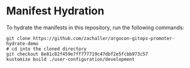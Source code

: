 # Manifest Hydration

To hydrate the manifests in this repository, run the following commands:

```shell
git clone https://github.com/zachaller/argocon-gitops-promoter-hydrate-demo
# cd into the cloned directory
git checkout 8e81c82f459e7ff777719c47dbf2e5fcbb973c57
kustomize build ./user-configuration/development
```
